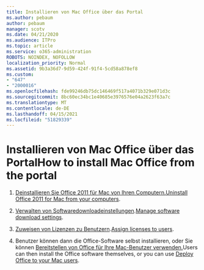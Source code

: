 ```yaml
---
title: Installieren von Mac Office über das Portal
ms.author: pebaum
author: pebaum
manager: scotv
ms.date: 04/21/2020
ms.audience: ITPro
ms.topic: article
ms.service: o365-administration
ROBOTS: NOINDEX, NOFOLLOW
localization_priority: Normal
ms.assetid: 9b3a36d7-9d59-424f-91f4-5cd58a878ef8
ms.custom:
- "647"
- "2000016"
ms.openlocfilehash: fde99246db75dc146469f517a4071b329e071d3c
ms.sourcegitcommit: 8bc60ec34bc1e40685e3976576e04a2623f63a7c
ms.translationtype: MT
ms.contentlocale: de-DE
ms.lasthandoff: 04/15/2021
ms.locfileid: "51829339"
---
```

# <a name="how-to-install-mac-office-from-the-portal"></a><span data-ttu-id="fff42-102">Installieren von Mac Office über das Portal</span><span class="sxs-lookup"><span data-stu-id="fff42-102">How to install Mac Office from the portal</span></span>

1. <span data-ttu-id="fff42-103">[Deinstallieren Sie Office 2011 für Mac von Ihren Computern.](https://support.office.com/article/4bfcd230-0ea1-4656-bf30-dbfa44d358fa?wt.mc_id=Alchemy_ClientDIA)</span><span class="sxs-lookup"><span data-stu-id="fff42-103">[Uninstall Office 2011 for Mac from your computers](https://support.office.com/article/4bfcd230-0ea1-4656-bf30-dbfa44d358fa?wt.mc_id=Alchemy_ClientDIA).</span></span>

2. <span data-ttu-id="fff42-104">[Verwalten von Softwaredownloadeinstellungen](https://docs.microsoft.com/DeployOffice/manage-software-download-settings-office-365).</span><span class="sxs-lookup"><span data-stu-id="fff42-104">[Manage software download settings](https://docs.microsoft.com/DeployOffice/manage-software-download-settings-office-365).</span></span>

3. <span data-ttu-id="fff42-105">[Zuweisen von Lizenzen zu Benutzern](https://docs.microsoft.com/microsoft-365/admin/manage/assign-licenses-to-users).</span><span class="sxs-lookup"><span data-stu-id="fff42-105">[Assign licenses to users](https://docs.microsoft.com/microsoft-365/admin/manage/assign-licenses-to-users).</span></span>

4. <span data-ttu-id="fff42-106">Benutzer können dann die Office-Software selbst installieren, oder Sie können [Bereitstellen von Office für Ihre Mac-Benutzer verwenden.](https://docs.microsoft.com/DeployOffice/mac/deployment-guide-for-office-for-mac)</span><span class="sxs-lookup"><span data-stu-id="fff42-106">Users can then install the Office software themselves, or you can use [Deploy Office to your Mac users](https://docs.microsoft.com/DeployOffice/mac/deployment-guide-for-office-for-mac).</span></span>